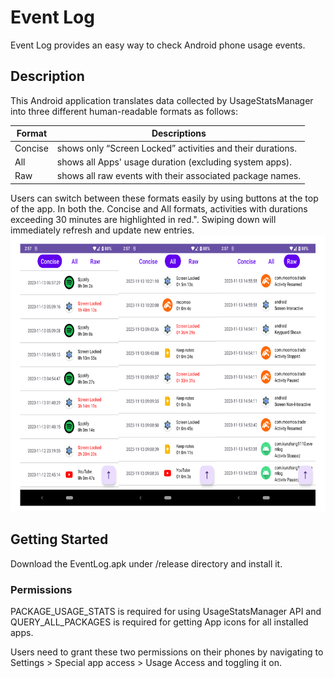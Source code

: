 # Event Log

Event Log provides an easy way to check Android phone usage events.

## Description

This Android application translates data collected by UsageStatsManager
into three different human-readable formats as follows:

| **Format** | **Descriptions**                                           |
|------------|------------------------------------------------------------|
| Concise    | shows only “Screen Locked” activities and their durations. |
| All        | shows all Apps' usage duration (excluding system apps).    |
| Raw        | shows all raw events with their associated package names.  |

Users can switch between these formats easily by using buttons at the
top of the app. In both the. Concise and All formats, activities with
durations exceeding 30 minutes are highlighted in red.". Swiping down
will immediately refresh and update new entries.
<img src="_readme/media/image1.png"
style="width:7in;height:4.61042in" />

## Getting Started

Download the EventLog.apk under /release directory and install it.

### Permissions

PACKAGE_USAGE_STATS is required for using UsageStatsManager API and
QUERY_ALL_PACKAGES is required for getting App icons for all installed
apps.

Users need to grant these two permissions on their phones by navigating
to Settings \> Special app access \> Usage Access and toggling it on.
